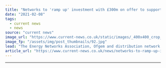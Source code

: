 ```yaml
---
title: "Networks to 'ramp up' investment with £300m on offer to support green developments"
date: "2021-02-08"
tags: 
  - current news
  - news
source: "current news"
image_url: "https://www.current-news.co.uk/static/images/_400x400_crop_center-center/distribution-image-SPEN.jpg"
image_fp: "/assets/img/post_thumbnails/92.jpg"
lead: "The Energy Networks Association, Ofgem and distribution network operators (DNOs) have joined forces to unlock up to £300 million for network upgrades that facilitate green technology."
article_url: "https://www.current-news.co.uk/news/networks-to-ramp-up-investment-with-300m-on-offer-to-support-green-developments?utm_source=rss-feeds&utm_medium=rss&utm_campaign=rss"
---
```


---
